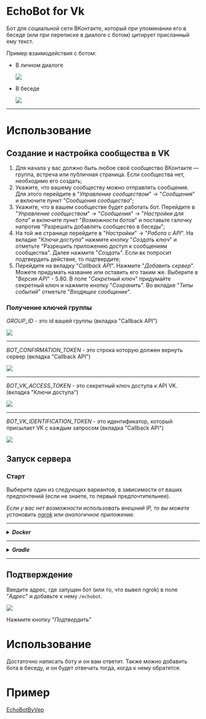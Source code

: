 # EchoBot for Vk
Бот для социальной сети ВКонтакте, который при упоминании его в беседе (или при переписке в диалоге с ботом) цитирует присланный ему текст.

Пример взаимодействия с ботом:
* В личном диалоге
  
  ![](https://i.imgur.com/iFTkIQH.png)
* В беседе

  ![](https://i.imgur.com/3dZggr5.png)

---

# Использование

## Создание и настройка сообщества в VK
1. Для начала у вас должно быть любое своё сообщество ВКонтакте — группа, встреча или публичная страница. Если сообщества нет, необходимо его создать;
2. Укажите, что вашему сообществу можно отправлять сообщения. Для этого перейдите в "*Управление сообществом*" → "*Сообщения*" и включите пункт "*Сообщения сообщества*";
3. Укажите, что в вашем сообществе будет работать бот. Перейдите в "*Управление сообществом*" → "*Сообщения*" → "*Настройки для бота*" и включите пункт "*Возможности ботов*" и поставьте галочку напротив "Разрешать добавлять сообщество в беседы";
4. На той же странице перейдите в "*Настройки*" → "*Работа с API*". На вкладке "*Ключи доступа*" нажмите кнопку "*Создать ключ*" и отметьте "Разрешить приложению доступ к сообщениям сообщества". Далее нажмите "*Создать*". Если вк попросит подтвердить действие, то подтвердите;
5. Перейдите на вкладку "*Callback API*". Нажмите "*Добавить сервер*". Можете придумать название или оставить его таким же. Выберите в "*Версия API*" - 5.80. В поле "*Секретный ключ*" придумайте секретный ключ и нажмите кнопку "*Сохранить*". Во вкладке "*Типы событий*" отметьте "*Входящее сообщение*".

### Получение ключей группы
*GROUP_ID* - это id вашей группы (вкладка "Callback API")

![](https://i.imgur.com/GphhmXZ.png)

---
*BOT_CONFIRMATION_TOKEN* - это строка которую должен вернуть сервер (вкладка "Callback API")

![](https://i.imgur.com/E6QiA1c.png)

---
*BOT_VK_ACCESS_TOKEN* - это секретный ключ доступа к API VK. (вкладка "Ключи доступа")

![](https://i.imgur.com/HVH392A.png)

---
*BOT_VK_IDENTIFICATION_TOKEN* - это идентификатор, который присылает VK с каждым запросом (вкладка "Callback API")

![](https://i.imgur.com/sJ656Sf.png)

## Запуск сервера

### Старт
Выберите один из следующих вариантов, в зависимости от ваших предпочтений (если не знаете, то первый предпочтительнее).

*Если у вас нет возможности использовать внешний IP, то вы можете установить *[ngrok](https://ngrok.com/)* или аналогичное приложение.*

---

<details>
  <summary><b><i>Docker</i></b></summary>
  
  *Для выполнения следующих шагов у вас должен быть установлен [Docker](https://docs.docker.com/engine/install/)*

* Создайте файл *secret.list*. Он будет содержать ключи полученные в пункте **Получение ключей группы**;
* Заполните файл следующей структурой указывая свои ключи:
    ```
    GROUP_ID=123456789
    BOT_CONFIRMATION_TOKEN=r84as6g5
    BOT_VK_ACCESS_TOKEN=eb04a7e0eb95d...
    BOT_VK_IDENTIFICATION_TOKEN=4c35abffec...
    ```
* Выберите порт на котором будет запускаться приложение. Если у вас внешний IP, то это *80* порт. Если нет, то выберите любой свободный и используйте его для *[ngrok](https://ngrok.com/)*;
* Выполнить команду в папке с *secret.list* подставив вместо *your_port* выбранный порт
    ```bash=
    docker run -d -p your_port:80/tcp --env-file ./secret.list veptechno/echobot:latest
    ```
  
</details>

---

<details>
  <summary><b><i>Gradle</i></b></summary>
  
  *Для выполнения следующих шагов вам необходимо установить версию java не ниже 1.8.*
1. Склонируйте или скачайте [репозиторий](https://github.com/veptechno/just-ai);
2. В папке ./src/main/resources переименуйте secret-template.properties в secret.properties;
3. В файле secret.properties после `=` укажите соответствующие аргументы (как их получить указано выше);
4. В файле application.properties укажите server.port, в качестве внешнего порта вашей машины, на который будут приходить оповещения от VK (или порт, который будет использовать *[ngrok](https://ngrok.com/)*);
5. В консоли выполните `gradlew bootRun`
  
</details>

---


## Подтверждение
Введите адрес, где запущен бот (или то, что вывел ngrok) в поле "*Адрес*" и добавьте к нему `/echobot`.

![](https://i.imgur.com/n6sM9nd.png)

Нажмите кнопку "*Подтвердить*"

# Использование
Достаточно написать боту и он вам ответит. Также можно добавить бота в беседу, и он будет отвечать тогда, когда к нему обратятся.

# Пример
[EchoBotByVep](https://vk.com/im?sel=-203501388)
